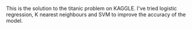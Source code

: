 This is the solution to the titanic problem
on KAGGLE. I've tried logistic regression, K nearest
neighbours and SVM to improve the accuracy 
of the model.